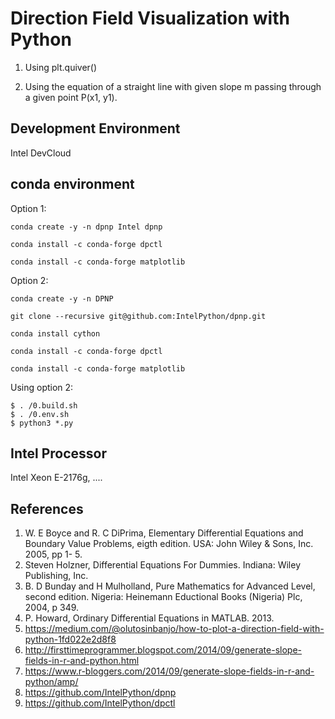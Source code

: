 # Direction Field Visualization with Python

1. Using plt.quiver()

2. Using the equation of a straight line with given slope m passing through a given point P(x1, y1).

## Development Environment

Intel DevCloud

## conda environment

Option 1:
```
conda create -y -n dpnp Intel dpnp

conda install -c conda-forge dpctl

conda install -c conda-forge matplotlib

```

Option 2:
```
conda create -y -n DPNP

git clone --recursive git@github.com:IntelPython/dpnp.git

conda install cython

conda install -c conda-forge dpctl

conda install -c conda-forge matplotlib
```

Using option 2:

```
$ . /0.build.sh
$ . /0.env.sh
$ python3 *.py
```

## Intel Processor

Intel Xeon E-2176g, ....

## References

1. W. E Boyce and R. C DiPrima, Elementary Differential Equations and Boundary Value Problems, eigth edition. USA: John Wiley & Sons, Inc. 2005, pp 1- 5.
2. Steven Holzner, Differential Equations For Dummies. Indiana: Wiley Publishing, Inc.
3. B. D Bunday and H Mulholland, Pure Mathematics for Advanced Level, second edition. Nigeria: Heinemann Eductional Books (Nigeria) Plc, 2004, p 349.
4. P. Howard, Ordinary Differential Equations in MATLAB. 2013.
5. https://medium.com/@olutosinbanjo/how-to-plot-a-direction-field-with-python-1fd022e2d8f8
6. http://firsttimeprogrammer.blogspot.com/2014/09/generate-slope-fields-in-r-and-python.html
7. https://www.r-bloggers.com/2014/09/generate-slope-fields-in-r-and-python/amp/
8. https://github.com/IntelPython/dpnp
9. https://github.com/IntelPython/dpctl
